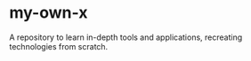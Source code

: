 # my-own-x
A repository to learn in-depth tools and applications, recreating technologies from scratch.
